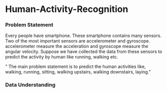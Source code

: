 # Human-Activity-Recognition

### Problem Statement
Every people have smartphone. These smartphone contains many sensors. Two of the most important sensors are accelerometer and gyroscope.
accelerometer measure the acceleration and gyroscope measure the angular velocity. Suppose we have collected the data from these sensors to predict the activity by human like running, walking etc.

" The main problem statement is to predict the human activities like, walking, running, sitting, walking upstairs, walking downstairs, laying."

### Data Understanding
